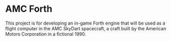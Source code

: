 # AMC Forth

This project is for developing an in-game Forth engine that will be used as a flight computer in the AMC SkyDart spacecraft, a craft built by the American Motors Corporation in a fictional 1990.
